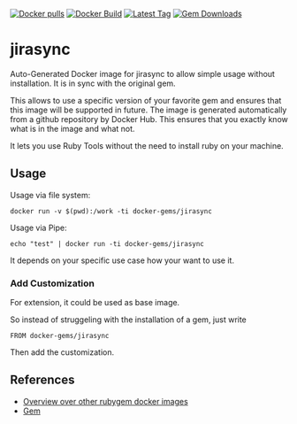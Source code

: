 [![Docker pulls](https://img.shields.io/docker/pulls/rubygem/jirasync.svg)](https://hub.docker.com/r/rubygem/jirasync/)
[![Docker Build](https://img.shields.io/docker/automated/rubygem/jirasync.svg)](https://hub.docker.com/r/rubygem/jirasync/)
[![Latest Tag](https://img.shields.io/github/tag/docker-rubygem/jirasync.svg)](https://hub.docker.com/r/rubygem/jirasync/)
[![Gem Downloads](https://img.shields.io/gem/dt/jirasync.svg)](https://rubygems.org/gems/jirasync/)
# jirasync

Auto-Generated Docker image for jirasync to allow simple usage without installation.
It is in sync with the original gem.

This allows to use a specific version of your favorite gem and ensures that this image will be supported in future.
The image is generated automatically from a github repository by Docker Hub.
This ensures that you exactly know what is in the image and what not.

It lets you use Ruby Tools without the need to install ruby on your machine.

## Usage

Usage via file system:

`docker run -v $(pwd):/work -ti docker-gems/jirasync`

Usage via Pipe:

`echo "test" | docker run -ti docker-gems/jirasync`

It depends on your specific use case how your want to use it.

### Add Customization

For extension, it could be used as base image.

So instead of struggeling with the installation of a gem, just write

`FROM docker-gems/jirasync`

Then add the customization.

## References

 - [Overview over other rubygem docker images](https://github.com/thinkbot/docker-rubygem)
 - [Gem](https://rubygems.org/gems/jirasync/)

